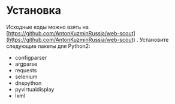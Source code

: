 # Установка

Исходные коды можно взять на [https://github.com/AntonKuzminRussia/web-scout](https://github.com/AntonKuzminRussia/web-scout) . Установите следующие пакеты для Python2:

* configparser 
* argparse 
* requests 
* selenium 
* dnspython 
* pyvirtualdisplay 
* lxml

